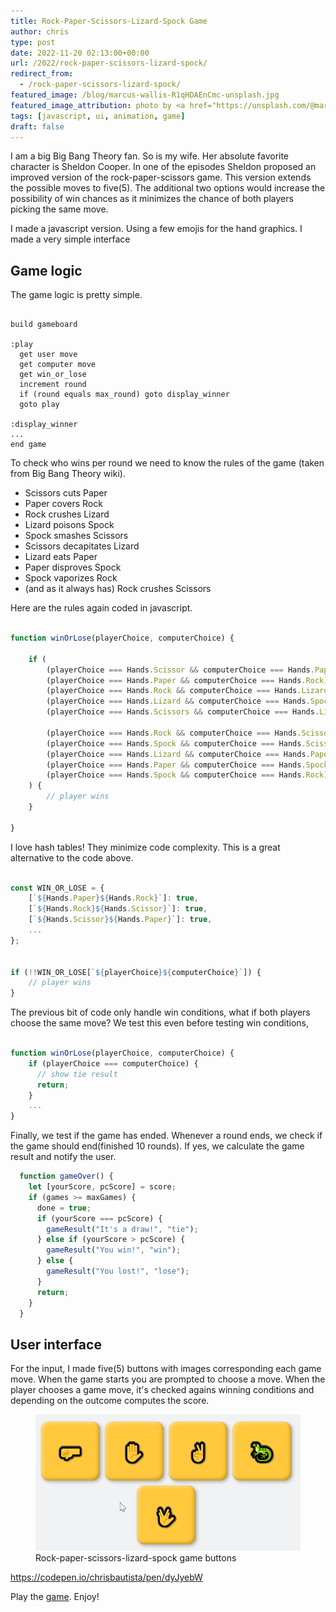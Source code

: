 ```yaml
---
title: Rock-Paper-Scissors-Lizard-Spock Game
author: chris
type: post
date: 2022-11-20 02:13:00+00:00
url: /2022/rock-paper-scissors-lizard-spock/
redirect_from:
  - /rock-paper-scissors-lizard-spock/
featured_image: /blog/marcus-wallis-R1qHDAEnCmc-unsplash.jpg
featured_image_attribution: photo by <a href="https://unsplash.com/@marcus_wallis">Mark Wallis</a>
tags: [javascript, ui, animation, game]
draft: false
---
```


I am a big Big Bang Theory fan. So is my wife. Her absolute favorite character is Sheldon Cooper. In one of the episodes Sheldon proposed an improved version of the rock-paper-scissors game.  This version extends the possible moves to five(5). The additional two options would increase the possibility of win chances as it minimizes the chance of both players picking the same move. <!--more-->

I made a javascript version. Using a few emojis for the hand graphics. I made a very simple interface

## Game logic 

The game logic is pretty simple. 

```

build gameboard

:play
  get user move
  get computer move
  get win_or_lose
  increment round
  if (round equals max_round) goto display_winner
  goto play 

:display_winner
...
end game

```


To check who wins per round we need to know the rules of the game (taken from Big Bang Theory wiki).

-  Scissors cuts Paper
-  Paper covers Rock
-  Rock crushes Lizard
-  Lizard poisons Spock
-  Spock smashes Scissors
-  Scissors decapitates Lizard
-  Lizard eats Paper
-  Paper disproves Spock
-  Spock vaporizes Rock
-  (and as it always has) Rock crushes Scissors


<!--ad-->

Here are the rules again coded in javascript.

```javascript

function winOrLose(playerChoice, computerChoice) {

    if (
        (playerChoice === Hands.Scissor && computerChoice === Hands.Paper) ||
        (playerChoice === Hands.Paper && computerChoice === Hands.Rock) ||
        (playerChoice === Hands.Rock && computerChoice === Hands.Lizard) ||
        (playerChoice === Hands.Lizard && computerChoice === Hands.Spock) ||
        (playerChoice === Hands.Scissors && computerChoice === Hands.Lizard) ||

        (playerChoice === Hands.Rock && computerChoice === Hands.Scissor) ||
        (playerChoice === Hands.Spock && computerChoice === Hands.Scissors) ||
        (playerChoice === Hands.Lizard && computerChoice === Hands.Paper) ||
        (playerChoice === Hands.Paper && computerChoice === Hands.Spock) ||
        (playerChoice === Hands.Spock && computerChoice === Hands.Rock)
    ) {
        // player wins 
    }

}

```

I love hash tables! They minimize code complexity. This is a great alternative to the code above.  

```javascript

const WIN_OR_LOSE = {
    [`${Hands.Paper}${Hands.Rock}`]: true,
    [`${Hands.Rock}${Hands.Scissor}`]: true,
    [`${Hands.Scissor}${Hands.Paper}`]: true,
    ...
};


if (!!WIN_OR_LOSE[`${playerChoice}${computerChoice}`]) {
    // player wins
}

```

The previous bit of code only handle win conditions, what if both players choose the same move? We test this even before testing win conditions,

```javascript

function winOrLose(playerChoice, computerChoice) {
    if (playerChoice === computerChoice) {
      // show tie result  
      return;
    }
    ...
}

```

Finally, we test if the game has ended. Whenever a round ends, we check if the game should end(finished 10 rounds). If yes, we calculate the game result and notify the user.   

```javascript
  function gameOver() {
    let [yourScore, pcScore] = score;
    if (games >= maxGames) {
      done = true;
      if (yourScore === pcScore) {
        gameResult("It's a draw!", "tie");
      } else if (yourScore > pcScore) {
        gameResult("You win!", "win");
      } else {
        gameResult("You lost!", "lose");
      }
      return;
    }
  }
```

## User interface

For the input, I made five(5) buttons with images corresponding each game move. When the game starts you are prompted to choose a move. When the player chooses a game move, it's checked agains winning conditions and depending on the outcome computes the score. 
<figure>
<img src="/blog/Rock-Paper-Scissors-Lizard-Spock-Game-Images.png" alt="rock-paper-scissors game buttons">
<figcaption>
<span>Rock-paper-scissors-lizard-spock game buttons</span>
</figcaption>
</figure>

https://codepen.io/chrisbautista/pen/dyJyebW

Play the [game](https://codepen.io/chrisbautista/full/dyJyebW). Enjoy!


